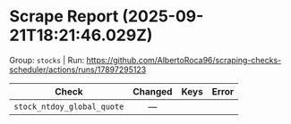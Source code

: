 # Scrape Report (2025-09-21T18:21:46.029Z)

Group: `stocks`  |  Run: https://github.com/AlbertoRoca96/scraping-checks-scheduler/actions/runs/17897295123

| Check | Changed | Keys | Error |
|---|:---:|:--|:--|
| `stock_ntdoy_global_quote` | — |  |  |
